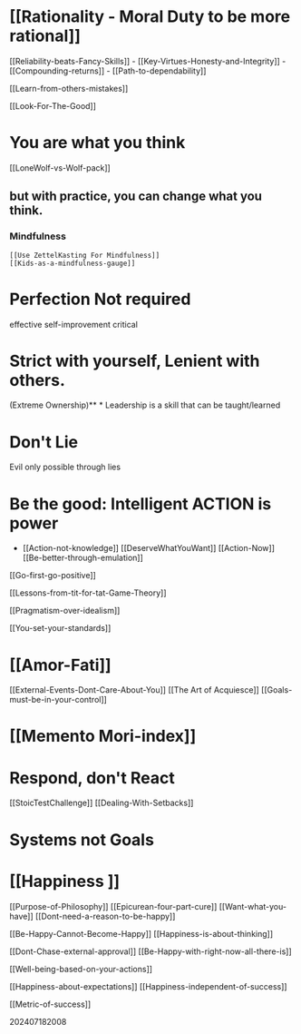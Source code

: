# [[Rationality - Moral Duty to be more rational]]

[[Reliability-beats-Fancy-Skills]]
	- [[Key-Virtues-Honesty-and-Integrity]]
	- [[Compounding-returns]]
	- [[Path-to-dependability]]

[[Learn-from-others-mistakes]]

[[Look-For-The-Good]]

# You are what you think

[[LoneWolf-vs-Wolf-pack]]

## but with practice, you can change what you think.

### Mindfulness
	[[Use ZettelKasting For Mindfulness]]
	[[Kids-as-a-mindfulness-gauge]]

# Perfection Not required
effective self-improvement critical

# Strict with yourself, Lenient with others.
(Extreme Ownership)**
	*  Leadership is a skill that can be taught/learned

# Don't Lie
 Evil only possible through lies

# Be the good:  Intelligent ACTION is power
* [[Action-not-knowledge]]
	[[DeserveWhatYouWant]]
	[[Action-Now]]
	[[Be-better-through-emulation]]

[[Go-first-go-positive]]

[[Lessons-from-tit-for-tat-Game-Theory]]

[[Pragmatism-over-idealism]]

[[You-set-your-standards]]

# [[Amor-Fati]]

[[External-Events-Dont-Care-About-You]]
[[The Art of Acquiesce]]
[[Goals-must-be-in-your-control]]

# [[Memento Mori-index]]




# Respond, don't React


[[StoicTestChallenge]]
[[Dealing-With-Setbacks]]

# Systems not Goals


# [[Happiness ]]


[[Purpose-of-Philosophy]]
[[Epicurean-four-part-cure]]
[[Want-what-you-have]]
[[Dont-need-a-reason-to-be-happy]]

[[Be-Happy-Cannot-Become-Happy]]
[[Happiness-is-about-thinking]]


[[Dont-Chase-external-approval]]
[[Be-Happy-with-right-now-all-there-is]]

[[Well-being-based-on-your-actions]]

[[Happiness-about-expectations]]
[[Happiness-independent-of-success]]

[[Metric-of-success]]


202407182008
